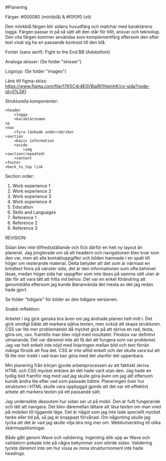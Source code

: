 #Planering

Färger: #000080 (mörkblå) & #f0f0f0 (vit)

Den mörkblå färgen blir sidans huvudfärg och matchar med karaktärens logga. Färgen passar in på så sätt att den står för tillit, ansvar och teknologi. Den vita färgen kommer användas som komplementfärg eftersom den efter test visat sig ha en passande kontrast till den blå.

Fonter (sans serif): Fight to the End BB (Adobefont)

Analoga skisser: (Se folder "skisser") 

Logotyp: (Se folder "images")

Länk till figma-skiss: https://www.figma.com/file/17K5C4r4E0VBgiRt1HqmhK/cv-sida?node-id=0%3A1 

Strukturella komponenter:
   
    >header
        >logga
        >karaktärsnamn
    >p
    >nav
        >fyra länkade underrubriker
    >section
        >basic information
        >aside
            >img
    >section(repeated)
        >content
    >footer
    >back_to_top link

Section order:

1. Work experience 1
2. Work experience 2
3. Work experience 3
4. Work experience 4
5. Education
6. Skills and Languages
7. Reference 1
8. Reference 2
9. Reference 3


REVISION:

Sidan blev inte tillfredsställande och fick därför en helt ny layout än planerat. Jag jonglerade om så att headern och navigationen blev kvar som den var, men att alla kontaktuppgifter och bilden hamnade i en spalt till höger om resterande material. Detta betyder att det som är närmast en brödtext finns på vänster sida, det är den informationen som ofta behöver läsas, medan höger sida har uppgifter som inte läses på samma sätt utan är där för att vara lätt att hitta vid behov. Det var en enkel förändring att genomställa eftersom jag kunde återanvända det mesta av det jag redan hade gjort. 


Se folder "tidigare" för bilder av den tidigare versionen.


Snabb reflektion:

Arbetet i sig gick ganska bra även om jag ändrade planen helt mitt i. Det gick smidigt både att markera själva texten, men också att skapa strukturen. CSS var lite mer problematiskt då mycket gick på att skriva en rad, testa, göra om, osv. framtills man blev nöjd med resultatet. Flexbox var defintivt utmanande. Det var däremot inte att få det att fungera som var problemet. Jag var helt enkelt inte nöjd med linjeringen mellan bild och text förrän många försök att fixa det. CSS är inte alltid enkelt och det skulle vara kul att få lite mer insikt i vad man kan göra med det utanför det uppenbara.

Min planering från början gjorde arbetsprocessen av att faktiskt skriva HTML och CSS mycket enklare än det hade varit utan den. Jag hade en tydlig bild framför mig med vad jag skulle göra även om jag allt eftersom kunde ändra lite efter vad som passade bättre. Planeringen över hur strukturen i HTML skulle vara uppbyggd gjorde att det var ett effektivt arbete att markera texten på ett passande sätt.

Jag undersökte dessutom hur sidan ser ut på mobil. Den är fullt fungerande och lätt att navigera. Det blev däremellan lättare att läsa texten om man vred på mobilen till liggande läge. Det är något som jag inte lade speciellt mycket tanke eller tid på, så jag är knappast förvånad. Om någonting skulle jag tycka att det är vad jag skulle vilja lära mig mer om. Webbutveckling till olika skärmupplösningar.

Både gått genom Wave och validering. Ingenting dök upp av Wave och validatorn pekade inte på några bekymmer som störde sidan. Validering tyckte däremot inte om hur vissa av mina strukturmoment inte hade headings.